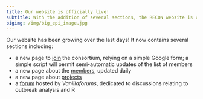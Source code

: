 ```yaml
---
title: Our website is officially live!
subtitle: With the addition of several sections, the RECON website is coming together.
bigimg: /img/big_epi_image.jpg
---
```


Our website has been growing over the last days! It now contains several sections including:
- a new page to [join](join) the consortium, relying on a simple Google form; a simple script will permit semi-automatic updates of the list of members
- a new page about the [members](people), updated daily
- a new page about [projects](projects)
- a [forum](forum) hosted by *Vanillaforums*, dedicated to discussions relating to outbreak analysis and R


